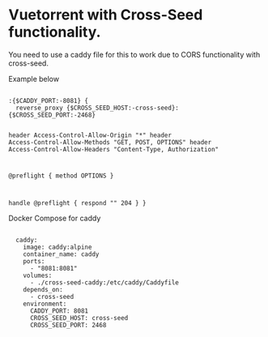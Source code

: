 # Vuetorrent with Cross-Seed functionality.

You need to use a caddy file for this to work due to CORS functionality with cross-seed.

Example below

<code>
:{$CADDY_PORT:-8081} {
  reverse_proxy {$CROSS_SEED_HOST:-cross-seed}:{$CROSS_SEED_PORT:-2468}

  header Access-Control-Allow-Origin "*"
  header Access-Control-Allow-Methods "GET, POST, OPTIONS"
  header Access-Control-Allow-Headers "Content-Type, Authorization"

  @preflight {
    method OPTIONS
  }

  handle @preflight {
    respond "" 204
  }
}
</code>

Docker Compose for caddy

<code>
  caddy:
    image: caddy:alpine
    container_name: caddy
    ports:
      - "8081:8081"
    volumes:
      - ./cross-seed-caddy:/etc/caddy/Caddyfile
    depends_on:
      - cross-seed
    environment:
      CADDY_PORT: 8081
      CROSS_SEED_HOST: cross-seed
      CROSS_SEED_PORT: 2468
</code>
